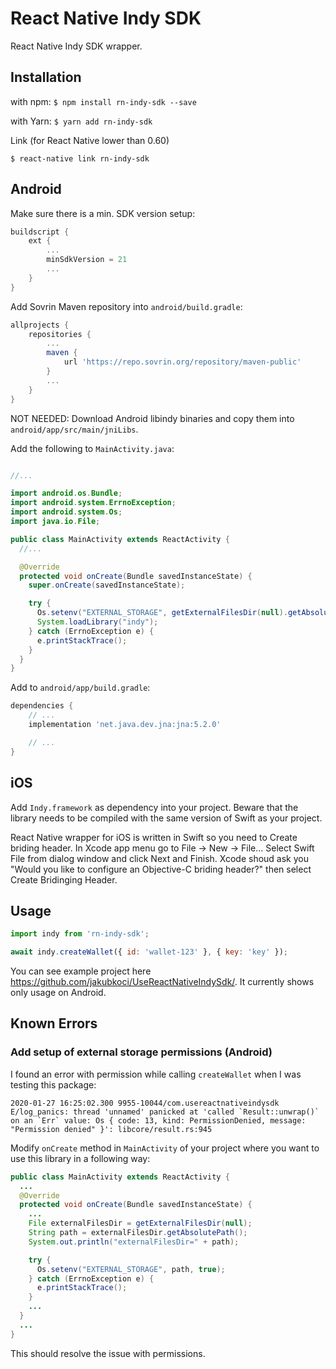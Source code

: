 # React Native Indy SDK

React Native Indy SDK wrapper.

## Installation

with npm:
`$ npm install rn-indy-sdk --save`

with Yarn:
`$ yarn add rn-indy-sdk` 

Link (for React Native lower than 0.60)

`$ react-native link rn-indy-sdk`

## Android

Make sure there is a min. SDK version setup:

```groovy
buildscript {
    ext {
        ...
        minSdkVersion = 21
        ...
    }
}
```

Add Sovrin Maven repository into `android/build.gradle`:

```groovy
allprojects {
    repositories {
        ...
        maven {
            url 'https://repo.sovrin.org/repository/maven-public'
        }
        ...
    }
}
```

NOT NEEDED: Download Android libindy binaries and copy them into `android/app/src/main/jniLibs`.


Add the following to `MainActivity.java`:

```java

//...

import android.os.Bundle;
import android.system.ErrnoException;
import android.system.Os;
import java.io.File;

public class MainActivity extends ReactActivity {
  //...

  @Override
  protected void onCreate(Bundle savedInstanceState) {
    super.onCreate(savedInstanceState);

    try {
      Os.setenv("EXTERNAL_STORAGE", getExternalFilesDir(null).getAbsolutePath(), true);
      System.loadLibrary("indy");
    } catch (ErrnoException e) {
      e.printStackTrace();
    }
  }
}
```

Add to `android/app/build.gradle`:

```groovy
dependencies {
    // ...
    implementation 'net.java.dev.jna:jna:5.2.0'

    // ...
}
```

## iOS

Add `Indy.framework` as dependency into your project. Beware that the library needs to be compiled with the same version of Swift as your project.

React Native wrapper for iOS is written in Swift so you need to Create briding header. In Xcode app menu go to File -> New -> File... Select Swift File from dialog window and click Next and Finish. Xcode shoud ask you "Would you like to configure an Objective-C briding header?" then select Create Bridinging Header.


## Usage
```javascript
import indy from 'rn-indy-sdk';

await indy.createWallet({ id: 'wallet-123' }, { key: 'key' });

```

You can see example project here https://github.com/jakubkoci/UseReactNativeIndySdk/. It currently shows only usage on Android.

## Known Errors

### Add setup of external storage permissions (Android)

I found an error with permission while calling `createWallet` when I was testing this package:
```
2020-01-27 16:25:02.300 9955-10044/com.usereactnativeindysdk E/log_panics: thread 'unnamed' panicked at 'called `Result::unwrap()` on an `Err` value: Os { code: 13, kind: PermissionDenied, message: "Permission denied" }': libcore/result.rs:945
```

Modify `onCreate` method in `MainActivity` of your project where you want to use this library in a following way:

```java
public class MainActivity extends ReactActivity {
  ...
  @Override
  protected void onCreate(Bundle savedInstanceState) {
    ...
    File externalFilesDir = getExternalFilesDir(null);
    String path = externalFilesDir.getAbsolutePath();
    System.out.println("externalFilesDir=" + path);

    try {
      Os.setenv("EXTERNAL_STORAGE", path, true);
    } catch (ErrnoException e) {
      e.printStackTrace();
    }
    ...
  }
  ...
}
```

This should resolve the issue with permissions.
